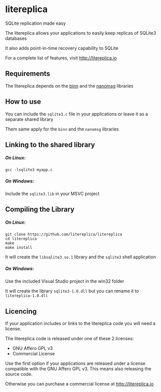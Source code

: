 litereplica
===========

SQLite replication made easy

The litereplica allows your applications to easily keep replicas of SQLite3 databases

It also adds point-in-time recovery capability to SQLite

For a complete list of features, visit http://litereplica.io


Requirements
------------

The litereplica depends on the [binn](https://github.com/liteserver/binn) and the [nanomsg](https://github.com/nanomsg/nanomsg) libraries


How to use
----------

You can include the `sqlite3.c` file in your applications or leave it as a separate shared library

Them same apply for the `binn` and the `nanomsg` libraries


Linking to the shared library
-----------------------------

##### On Linux:
```
gcc -lsqlite3 myapp.c
```

##### On Windows:

Include the `sqlite3.lib` in your MSVC project


Compiling the Library
---------------------

##### On Linux:

```
git clone https://github.com/litereplica/litereplica
cd litereplica
make
make install
```
It will create the `libsqlite3.so.1` library and the `sqlite3` shell application


##### On Windows:

Use the included Visual Studio project in the win32 folder

It will create the library `sqlite3-1.0.dll` but you can rename it to `litereplica-1.0.dll`


Licencing
---------

If your application includes or links to the litereplica code you will need a license.

The litereplica code is released under one of these 2 licenses:

 * GNU Affero GPL v3
 * Commercial License

Use the first option if your applications are released under a license compatible with the GNU Affero GPL v3. This means also releasing the source code.

Otherwise you can purchase a commercial license at http://litereplica.io
